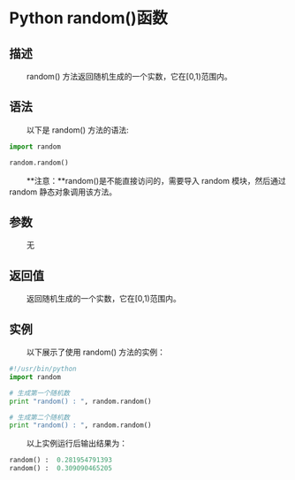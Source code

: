 # Python random()函数
## 描述
&#160;&#160;&#160;&#160;&#160;&#160;&#160;&#160;random() 方法返回随机生成的一个实数，它在[0,1)范围内。

## 语法
&#160;&#160;&#160;&#160;&#160;&#160;&#160;&#160;以下是 random() 方法的语法:

```python
import random

random.random()
```

&#160;&#160;&#160;&#160;&#160;&#160;&#160;&#160;**注意：**random()是不能直接访问的，需要导入 random 模块，然后通过 random 静态对象调用该方法。

## 参数
&#160;&#160;&#160;&#160;&#160;&#160;&#160;&#160;无

## 返回值
&#160;&#160;&#160;&#160;&#160;&#160;&#160;&#160;返回随机生成的一个实数，它在[0,1)范围内。

## 实例
&#160;&#160;&#160;&#160;&#160;&#160;&#160;&#160;以下展示了使用 random() 方法的实例：

```python
#!/usr/bin/python
import random

# 生成第一个随机数
print "random() : ", random.random()

# 生成第二个随机数
print "random() : ", random.random()
```

&#160;&#160;&#160;&#160;&#160;&#160;&#160;&#160;以上实例运行后输出结果为：

```python
random() :  0.281954791393
random() :  0.309090465205
```